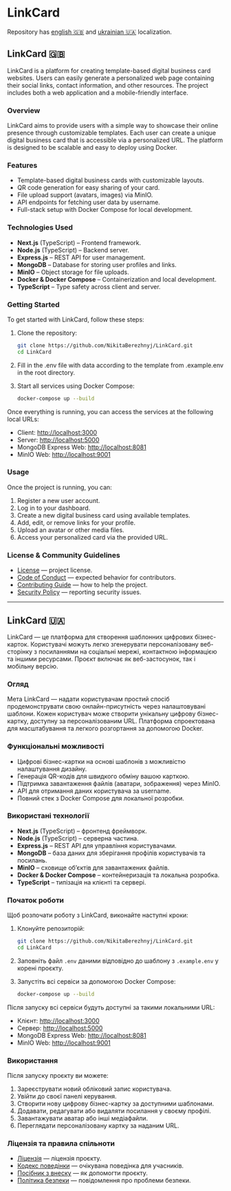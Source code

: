 # LinkCard

Repository has [english :uk:](#linkcard-uk) and [ukrainian :ukraine:](#linkcard-ukraine) localization.

## LinkCard :uk:

LinkCard is a platform for creating template-based digital business card websites. Users can easily generate a personalized web page containing their social links, contact information, and other resources. The project includes both a web application and a mobile-friendly interface.

### Overview

LinkCard aims to provide users with a simple way to showcase their online presence through customizable templates. Each user can create a unique digital business card that is accessible via a personalized URL. The platform is designed to be scalable and easy to deploy using Docker.

### Features

- Template-based digital business cards with customizable layouts.
- QR code generation for easy sharing of your card.
- File upload support (avatars, images) via MinIO.
- API endpoints for fetching user data by username.
- Full-stack setup with Docker Compose for local development.

### Technologies Used

- **Next.js** (TypeScript) – Frontend framework.
- **Node.js** (TypeScript) – Backend server.
- **Express.js** – REST API for user management.
- **MongoDB** – Database for storing user profiles and links.
- **MinIO** – Object storage for file uploads.
- **Docker & Docker Compose** – Containerization and local development.
- **TypeScript** – Type safety across client and server.

### Getting Started

To get started with LinkCard, follow these steps:

1. Clone the repository:

   ```bash
   git clone https://github.com/NikitaBerezhnyj/LinkCard.git
   cd LinkCard
   ```

2. Fill in the .env file with data according to the template from .example.env in the root directory.

3. Start all services using Docker Compose:

   ```bash
   docker-compose up --build
   ```

Once everything is running, you can access the services at the following local URLs:

- Client: [http://localhost:3000](http://localhost:3000)
- Server: [http://localhost:5000](http://localhost:5000)
- MongoDB Express Web: [http://localhost:8081](http://localhost:8081)
- MinIO Web: [http://localhost:9001](http://localhost:9001)

### Usage

Once the project is running, you can:

1. Register a new user account.
2. Log in to your dashboard.
3. Create a new digital business card using available templates.
4. Add, edit, or remove links for your profile.
5. Upload an avatar or other media files.
6. Access your personalized card via the provided URL.

### License & Community Guidelines

- [License](LICENSE) — project license.
- [Code of Conduct](CODE_OF_CONDUCT.md) — expected behavior for contributors.
- [Contributing Guide](CONTRIBUTING.md) — how to help the project.
- [Security Policy](SECURITY.md) — reporting security issues.

---

## LinkCard :ukraine:

LinkCard — це платформа для створення шаблонних цифрових бізнес-карток. Користувачі можуть легко згенерувати персоналізовану веб-сторінку з посиланнями на соціальні мережі, контактною інформацією та іншими ресурсами. Проєкт включає як веб-застосунок, так і мобільну версію.

### Огляд

Мета LinkCard — надати користувачам простий спосіб продемонструвати свою онлайн-присутність через налаштовувані шаблони. Кожен користувач може створити унікальну цифрову бізнес-картку, доступну за персоналізованим URL. Платформа спроектована для масштабування та легкого розгортання за допомогою Docker.

### Функціональні можливості

- Цифрові бізнес-картки на основі шаблонів з можливістю налаштування дизайну.
- Генерація QR-кодів для швидкого обміну вашою карткою.
- Підтримка завантаження файлів (аватари, зображення) через MinIO.
- API для отримання даних користувача за username.
- Повний стек з Docker Compose для локальної розробки.

### Використані технології

- **Next.js** (TypeScript) – фронтенд фреймворк.
- **Node.js** (TypeScript) – серверна частина.
- **Express.js** – REST API для управління користувачами.
- **MongoDB** – база даних для зберігання профілів користувачів та посилань.
- **MinIO** – сховище об’єктів для завантажених файлів.
- **Docker & Docker Compose** – контейнеризація та локальна розробка.
- **TypeScript** – типізація на клієнті та сервері.

### Початок роботи

Щоб розпочати роботу з LinkCard, виконайте наступні кроки:

1. Клонуйте репозиторій:

   ```bash
   git clone https://github.com/NikitaBerezhnyj/LinkCard.git
   cd LinkCard
   ```

2. Заповніть файл `.env` даними відповідно до шаблону з `.example.env` у корені проєкту.

3. Запустіть всі сервіси за допомогою Docker Compose:

   ```bash
   docker-compose up --build
   ```

Після запуску всі сервіси будуть доступні за такими локальними URL:

- Клієнт: [http://localhost:3000](http://localhost:3000)
- Сервер: [http://localhost:5000](http://localhost:5000)
- MongoDB Express Web: [http://localhost:8081](http://localhost:8081)
- MinIO Web: [http://localhost:9001](http://localhost:9001)

### Використання

Після запуску проєкту ви можете:

1. Зареєструвати новий обліковий запис користувача.
2. Увійти до своєї панелі керування.
3. Створити нову цифрову бізнес-картку за доступними шаблонами.
4. Додавати, редагувати або видаляти посилання у своєму профілі.
5. Завантажувати аватар або інші медіафайли.
6. Переглядати персоналізовану картку за наданим URL.

### Ліцензія та правила спільноти

- [Ліцензія](LICENSE) — ліцензія проєкту.
- [Кодекс поведінки](CODE_OF_CONDUCT.md) — очікувана поведінка для учасників.
- [Посібник з внеску](CONTRIBUTING.md) — як допомогти проєкту.
- [Політика безпеки](SECURITY.md) — повідомлення про проблеми безпеки.
